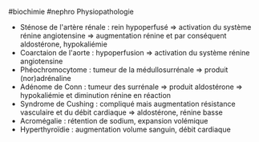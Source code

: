 #biochimie #nephro
Physiopathologie

-   Sténose de l\'artère rénale : rein hypoperfusé =\> activation du système rénine angiotensine =\> augmentation rénine et par conséquent aldostérone, hypokaliémie
-   Coarctaion de l\'aorte : hypoperfusion =\> activation du système rénine angiotensine
-   Phéochromocytome : tumeur de la médullosurrénale =\> produit (nor)adrénaline
-   Adénome de Conn : tumeur des surrénale =\> produit aldostérone =\> hypokaliémie et diminution rénine en réaction
-   Syndrome de Cushing : compliqué mais augmentation résistance vasculaire et du débit cardiaque =\> aldostérone, rénine basse
-   Acromégalie : rétention de sodium, expansion volémique
-   Hyperthyroïdie : augmentation volume sanguin, débit cardiaque
